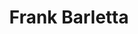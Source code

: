 ---
title: Frank Barletta
headshot: images/uploads/Frank_Barletta.jpg
role: TAW Co-coordinator, Finance and Logistics Lead
year: Senior
major: Industrial Design
webpage: https://www.instagram.com/frank_lbarletta/
lead: true
---
